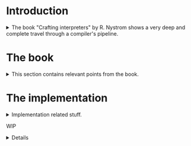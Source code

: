 # Introduction
<details>
<summary>
The book "Crafting interpreters" by R. Nystrom shows a very deep and complete travel through a compiler's pipeline.
</summary>

Highlighted book entries:
- [Pratt parser entry](https://craftinginterpreters.com/compiling-expressions.html#a-pratt-parser)

[GitHub project](https://github.com/munificent/craftinginterpreters)
  
</details>

# The book
<details>
<summary>This section contains relevant points from the book.</summary>
  
## LOX grammar (BNF definition):
(wip)
```
expression -> literal | unary | binary | grouping ;
literal    -> NUMBER | STRING | "true" | "false" | "nil" ;
grouping   -> "(" expression ")" ;
unary      -> ( "-" | "!" ) expression ;
binary     -> expression operator expression ;
operator   -> "==" | "!+" | "<" | "<=" | ">" | ">="
              "+" | "-" | "*" | "/" ;
```
</details>

# The implementation
<details>
  <summary>Implementation related stuff.</summary>

  <details>
    <summary>TO-DO</summary>
    
    - add mut/const modifiers (ideally const by default?)
    - validation of variables/scope...
    - so much more...
  </details>
  <details>
    <summary>Creating a binary executable</summary>
  
    The main idea is to have a binary with the VM with bytecode incrusted that just runs as a common binary.
    Then the compiler would generate bytecode+data and inject those into a new section in the PortableExecutable pointing the VM to the new section.

    <details open>
      <summary>Some relevant links on Portable Executables and code injection </summary>
      * https://gourish-singla.medium.com/pe-code-injection-in-windows-program-exe-ce65f70bf10a
      * https://github.com/evilsocket/libpe/blob/master/peview/peview.cpp
      * https://whereisr0da.github.io/blog/posts/2020-10-21-inject-code
      * https://alexm.ro/en/blog/build-the-smallest-portable-executable-with-assembly
      * https://www.codeproject.com/Articles/24417/Portable-Executable-P-E-Code-Injection-Injecting-a
      * https://code.google.com/archive/p/portable-executable-library  
      * https://www.archcloudlabs.com/projects/binary_loaders_1  
    </details>
  </details>
</details>

</details>

WIP
<details>

https://craftinginterpreters.com/calls-and-functions.html

</details>
